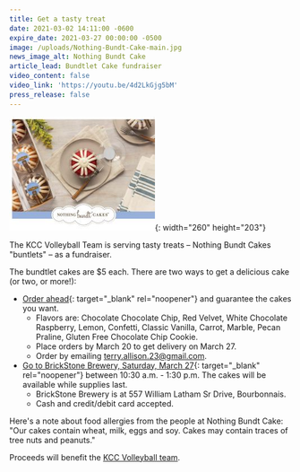 ```yaml
---
title: Get a tasty treat
date: 2021-03-02 14:11:00 -0600
expire_date: 2021-03-27 00:00:00 -0500
image: /uploads/Nothing-Bundt-Cake-main.jpg
news_image_alt: Nothing Bundt Cake
article_lead: Bundtlet Cake fundraiser
video_content: false
video_link: 'https://youtu.be/4d2LkGjg5bM'
press_release: false
---
```

![](/uploads/nothing-bundt-cake-article.jpg){: width="260" height="203"}

The KCC Volleyball Team is serving tasty treats – Nothing Bundt Cakes "buntlets" – as a fundraiser.

The bundtlet cakes are $5 each. There are two ways to get a delicious cake (or two, or more\!):

* [Order ahead](/uploads/pdf/nothing-bundt-cake-preorder.pdf){: target="_blank" rel="noopener"} and guarantee the cakes you want.
  * Flavors are: Chocolate Chocolate Chip, Red Velvet, White Chocolate Raspberry, Lemon, Confetti, Classic Vanilla, Carrot, Marble, Pecan Praline, Gluten Free Chocolate Chip Cookie.
  * Place orders by March 20 to get delivery on March 27.
  * Order by emailing [terry.allison.23@gmail.com](mailto:terry.allison.23@gmail.com?subject=Nothing%20Bundt%20Cake).&nbsp;
* [Go to BrickStone Brewery, Saturday, March 27](/uploads/pdf/nothing-bundt-cakes-kcc-new.pdf){: target="_blank" rel="noopener"} between 10:30 a.m. - 1:30 p.m. The cakes will be available while supplies last.
  * BrickStone Brewery is at 557 William Latham Sr Drive, Bourbonnais.
  * Cash and credit/debit card accepted.

Here's a note about food allergies from the people at Nothing Bundt Cake: "Our cakes contain wheat, milk, eggs and soy. Cakes may contain traces of tree nuts and peanuts."

Proceeds will benefit the [KCC Volleyball team](https://athletics.kcc.edu/volleyball/).
